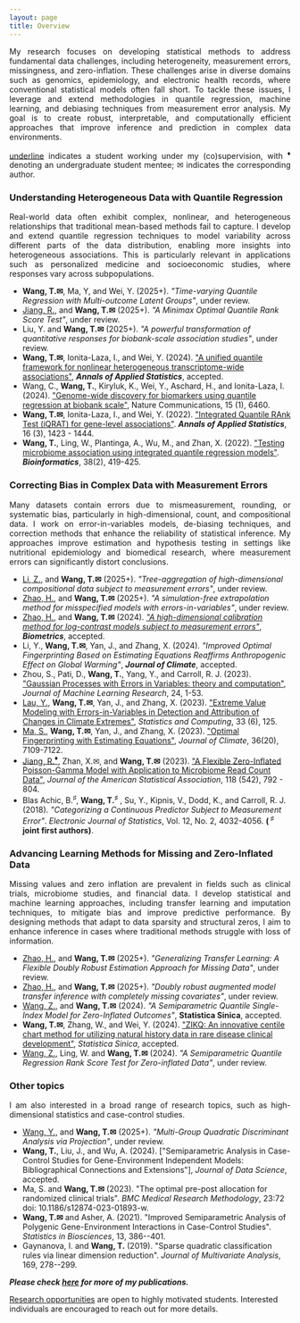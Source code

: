 ```yaml
---
layout: page
title: Overview
---
```


<p align="justify">
My research focuses on developing statistical methods to address fundamental data challenges, including heterogeneity, measurement errors, missingness, and zero-inflation. These challenges arise in diverse domains such as genomics, epidemiology, and electronic health records, where conventional statistical models often fall short. To tackle these issues, I leverage and extend methodologies in quantile regression, machine learning, and debiasing techniques from measurement error analysis. My goal is to create robust, interpretable, and computationally efficient approaches that improve inference and prediction in complex data environments.
</p> 

<p align="justify">
<ins>underline</ins> indicates a student working under my (co)supervision, with <sup><span>&#9830;</span></sup> denoting an undergraduate student mentee; <span>&#x2709;</span> indicates the corresponding author.
</p>

### Understanding Heterogeneous Data with Quantile Regression 
<p align="justify">
Real-world data often exhibit complex, nonlinear, and heterogeneous relationships that traditional mean-based methods fail to capture. I develop and extend quantile regression techniques to model variability across different parts of the data distribution, enabling more insights into heterogeneous associations. This is particularly relevant in applications such as personalized medicine and socioeconomic studies, where responses vary across subpopulations.
</p>

- **Wang, T.<span>&#x2709;</span>**, Ma, Y, and Wei, Y. (2025+). _"Time-varying Quantile Regression with Multi-outcome Latent Groups"_, under review.
- <ins>Jiang, R.</ins>, and **Wang, T.<span>&#x2709;</span>** (2025+). _"A Minimax Optimal Quantile Rank Score Test"_, under review.
- Liu, Y. and **Wang, T.<span>&#x2709;</span>** (2025+). _"A powerful transformation of quantitative responses for biobank-scale association studies"_, under review.
- **Wang, T.<span>&#x2709;</span>**, Ionita-Laza, I., and Wei, Y. (2024). ["A unified quantile framework for nonlinear heterogeneous transcriptome-wide associations"](https://arxiv.org/abs/2207.12081), **_Annals of Applied Statistics_**, accepted.
- Wang, C., **Wang, T.**, Kiryluk, K., Wei, Y., Aschard, H., and Ionita-Laza, I. (2024). ["Genome-wide discovery for biomarkers using quantile regression at biobank scale"](https://www.nature.com/articles/s41467-024-50726-x), Nature Communications, 15 (1), 6460.
- **Wang, T.<span>&#x2709;</span>**, Ionita-Laza, I., and Wei, Y. (2022). ["Integrated Quantile RAnk Test (iQRAT) for gene-level associations"](https://projecteuclid.org/journals/annals-of-applied-statistics/volume-16/issue-3/Integrated-Quantile-RAnk-Test-iQRAT-for-gene-level-associations/10.1214/21-AOAS1548.short). **_Annals of Applied Statistics_**, 16 (3), 1423 - 1444. 
- **Wang, T.**, Ling, W., Plantinga, A., Wu, M., and Zhan, X. (2022). ["Testing microbiome association using integrated quantile regression models"](https://academic.oup.com/bioinformatics/advance-article-abstract/doi/10.1093/bioinformatics/btab668/6374494). **_Bioinformatics_**, 38(2), 419-425. 


### Correcting Bias in Complex Data with Measurement Errors
<p align="justify">
Many datasets contain errors due to mismeasurement, rounding, or systematic bias, particularly in high-dimensional, count, and compositional data. I work on error-in-variables models, de-biasing techniques, and correction methods that enhance the reliability of statistical inference. My approaches improve estimation and hypothesis testing in settings like nutritional epidemiology and biomedical research, where measurement errors can significantly distort conclusions.
</p>

- <ins>Li, Z.</ins>, and **Wang, T.<span>&#x2709;</span>** (2025+). _"Tree-aggregation of high-dimensional compositional data subject to measurement errors"_, under review.
- <ins>Zhao, H.</ins>, and **Wang, T.<span>&#x2709;</span>** (2025+). _"A simulation-free extrapolation method for misspecified models with errors-in-variables"_, under review.
- <ins>Zhao, H.</ins>, and **Wang, T.<span>&#x2709;</span>** (2024). _["A high-dimensional calibration method for log-contrast models subject to measurement errors"](https://academic.oup.com/biometrics/article/80/4/ujae153/7925418)_, **_Biometrics_**, accepted.
- Li, Y., **Wang, T.<span>&#x2709;</span>**, Yan, J., and Zhang, X. (2024). _"Improved Optimal Fingerprinting Based on Estimating Equations Reaffirms Anthropogenic Effect on Global Warming"_,  **_Journal of Climate_**, accepted.
- Zhou, S., Pati, D., **Wang, T.**, Yang, Y., and Carroll, R. J. (2023). ["Gaussian Processes with Errors in Variables: theory and computation"](https://jmlr.org/papers/volume24/21-1480/21-1480.pdf), _Journal of Machine Learning Research_, 24, 1-53.
- <ins>Lau, Y.</ins>, **Wang, T.<span>&#x2709;</span>**, Yan, J., and Zhang, X. (2023). ["Extreme Value Modeling with Errors-in-Variables in Detection and Attribution of Changes in Climate Extremes"](https://doi.org/10.1007/s11222-023-10290-8), _Statistics and Computing_, 33 (6), 125.
- <ins>Ma, S.</ins>, **Wang, T.<span>&#x2709;</span>**, Yan, J., and Zhang, X. (2023). ["Optimal Fingerprinting with Estimating Equations"](https://journals.ametsoc.org/configurable/content/journals$002fclim$002faop$002fJCLI-D-22-0681.1$002fJCLI-D-22-0681.1.xml?t:ac=journals%24002fclim%24002faop%24002fJCLI-D-22-0681.1%24002fJCLI-D-22-0681.1.xml), _Journal of Climate_, 36(20), 7109-7122.
- <ins>Jiang, R.**<sup><span>&#9830;</span></sup>**</ins>, Zhan, X.<span>&#x2709;</span>, and **Wang, T.<span>&#x2709;</span>** (2023). ["A Flexible Zero-Inflated Poisson-Gamma Model with Application to Microbiome Read Count Data"](https://www.tandfonline.com/doi/full/10.1080/01621459.2022.2151447), _Journal of the American Statistical Association_, 118 (542), 792 - 804. 
- Blas Achic, B.<sup><span>&#9839;</span></sup>, **Wang, T.<sup><span>&#9839;</span></sup>** , Su, Y., Kipnis, V., Dodd, K., and Carroll, R. J. (2018). _"Categorizing a Continuous Predictor Subject to Measurement Error"_. _Electronic Journal of Statistics_, Vol. 12, No. 2, 4032-4056. **( <sup><span>&#9839;</span></sup> joint first authors)**. 

### Advancing Learning Methods for Missing and Zero-Inflated Data
<p align="justify">
Missing values and zero inflation are prevalent in fields such as clinical trials, microbiome studies, and financial data. I develop statistical and machine learning approaches, including transfer learning and imputation techniques, to mitigate bias and improve predictive performance. By designing methods that adapt to data sparsity and structural zeros, I aim to enhance inference in cases where traditional methods struggle with loss of information.
</p>

- <ins>Zhao, H.</ins>, and **Wang, T.<span>&#x2709;</span>** (2025+). _"Generalizing Transfer Learning: A Flexible Doubly Robust Estimation Approach for Missing Data"_, under review.
- <ins>Zhao, H.</ins>, and **Wang, T.<span>&#x2709;</span>** (2025+). _"Doubly robust augmented model transfer inference with completely missing covariates"_, under review.
- <ins>Wang, Z.</ins>, and **Wang, T.<span>&#x2709;</span>** (2024). _"A Semiparametric Quantile Single-Index Model for Zero-Inflated Outcomes"_, **Statistica Sinica**, accepted.
- **Wang, T.<span>&#x2709;</span>**, Zhang, W., and Wei, Y. (2024). ["ZIKQ: An innovative centile chart method for utilizing natural history data in rare disease clinical development"](https://www3.stat.sinica.edu.tw/ss_newpaper/SS-2023-0107_na.pdf), _Statistica Sinica_, accepted.
- <ins>Wang, Z.</ins>, Ling, W. and **Wang, T.<span>&#x2709;</span>** (2024). _"A Semiparametric Quantile Regression Rank Score Test for Zero-inflated Data"_, under review.

### Other topics
<p align="justify">
I am also interested in a broad range of research topics, such as high-dimensional statistics and case-control studies.
</p>

- <ins>Wang, Y.</ins>, and **Wang, T.<span>&#x2709;</span>** (2025+). _"Multi-Group Quadratic Discriminant Analysis via Projection"_, under review.
- **Wang, T.**, Liu, J., and Wu, A. (2024). ["Semiparametric Analysis in Case-Control Studies for Gene-Environment Independent Models: Bibliographical Connections and Extensions"], _Journal of Data Science_, accepted.
- Ma, S. and **Wang, T.<span>&#x2709;</span>** (2023). "The optimal pre-post allocation for randomized clinical trials". _BMC Medical Research Methodology_,  23:72 doi: 10.1186/s12874-023-01893-w.
- **Wang, T.<span>&#x2709;</span>** and Asher, A. (2021). "Improved Semiparametric Analysis of Polygenic Gene-Environment Interactions in Case-Control Studies". _Statistics in Biosciences_, 13, 386--401.
- Gaynanova, I. and **Wang, T.** (2019). "Sparse quadratic classification rules via linear dimension reduction". _Journal of Multivariate Analysis_, 169, 278--299.



_**Please check [here](https://tianyingw.github.io/publications/) for more of my publications.**_



[Research opportunities](https://tianyingw.github.io/openings/) are open to highly motivated students. Interested individuals are encouraged to reach out for more details. 

